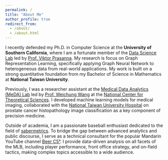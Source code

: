 ```yaml
---
permalink: /
title: "About Me"
author_profile: true
redirect_from: 
  - /about/
  - /about.html
---
```


I recently defended my Ph.D. in Computer Science at the **University of Southern California**, where I am a fortunate member of the [Data Science Lab](https://dslab.usc.edu/) led by [Prof. Viktor Prasanna](https://sites.usc.edu/prasanna/). My research is focus on Graph Representation Learning, specifically applying Graph Neural Network to heterogeneous data from real-world applications. My work is built on a strong quantitative foundation from my Bachelor of Science in Mathematics at **National Taiwan University**.

Previously, I was a researcher assistant at the [Medical Data Analytics (MeDA) Lab](https://www.medalab.ai/) led by [Prof. Weichung Wang](https://www.wwang.info/) at the [National Center for Theoretical Sciences](https://ncts.ntu.edu.tw/). I developed machine learning models for medical imaging, collaborated with the [National Taiwan University Hospital](https://www.ntuh.gov.tw/) on prostate cancer histopathology image classification as a key component of precision medicine.

Outside of academia, I am a passionate baseball enthusiast dedicated to the field of [sabermetrics](https://sabr.org/sabermetrics/). To bridge the gap between advanced analytics and public discourse, I serve as a technical consultant for the popular Mandarin YouTube channel [Beer C5°](https://www.youtube.com/@beerc5tw). I provide data-driven analysis on all facets of the MLB, including player performance, front office strategy, and on-field tactics, making complex topics accessible to a wide audience.